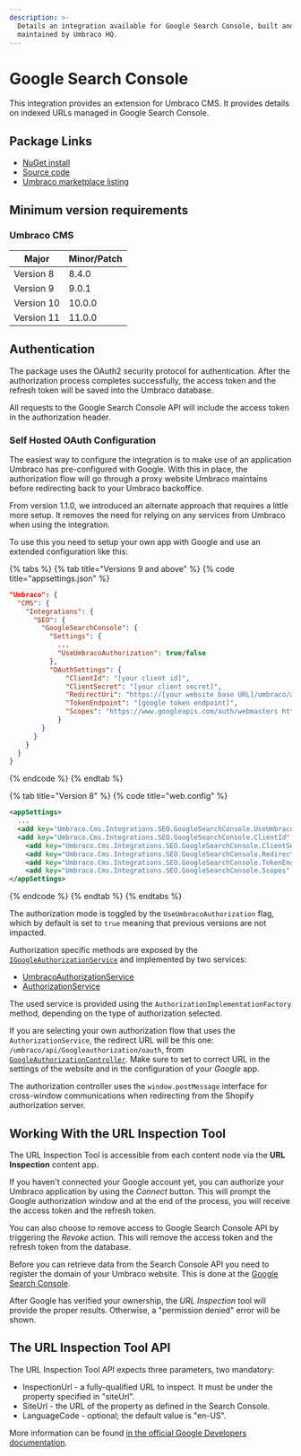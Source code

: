 ```yaml
---
description: >-
  Details an integration available for Google Search Console, built and
  maintained by Umbraco HQ.
---
```


# Google Search Console

This integration provides an extension for Umbraco CMS. It provides details on indexed URLs managed in Google Search Console.

## Package Links

* [NuGet install](https://www.nuget.org/packages/Umbraco.Cms.Integrations.SEO.GoogleSearchConsole.URLInspectionTool)
* [Source code](https://github.com/umbraco/Umbraco.Cms.Integrations/tree/main/src/Umbraco.Cms.Integrations.SEO.GoogleSearchConsole.UrlInspectionTool)
* [Umbraco marketplace listing](https://marketplace.umbraco.com/package/umbraco.cms.integrations.seo.googlesearchconsole.urlinspectiontool)

## Minimum version requirements

### Umbraco CMS

| Major      | Minor/Patch |
| ---------- | ----------- |
| Version 8  | 8.4.0       |
| Version 9  | 9.0.1       |
| Version 10 | 10.0.0      |
| Version 11 | 11.0.0      |

## Authentication

The package uses the OAuth2 security protocol for authentication. After the authorization process completes successfully, the access token and the refresh token will be saved into the Umbraco database.

All requests to the Google Search Console API will include the access token in the authorization header.

### Self Hosted OAuth Configuration

The easiest way to configure the integration is to make use of an application Umbraco has pre-configured with Google. With this in place, the authorization flow will go through a proxy website Umbraco maintains before redirecting back to your Umbraco backoffice.

From version 1.1.0, we introduced an alternate approach that requires a little more setup. It removes the need for relying on any services from Umbraco when using the integration.

To use this you need to setup your own app with Google and use an extended configuration like this:

{% tabs %}
{% tab title="Versions 9 and above" %}
{% code title="appsettings.json" %}
```json
"Umbraco": {
  "CMS": {
    "Integrations": {
      "SEO": {
        "GoogleSearchConsole": {
          "Settings": {
            ...
            "UseUmbracoAuthorization": true/false
          },
          "OAuthSettings": {
              "ClientId": "[your client id]",
              "ClientSecret": "[your client secret]",
              "RedirectUri": "https://[your website base URL]/umbraco/api/googlesearchconsoleauthorization/oauth",
              "TokenEndpoint": "[google token endpoint]",
              "Scopes": "https://www.googleapis.com/auth/webmasters https://www.googleapis.com/auth/webmasters.readonly"
            }
        }
      }
    }
  }
}
```
{% endcode %}
{% endtab %}

{% tab title="Version 8" %}
{% code title="web.config" %}
```xml
<appSettings>
  ...
  <add key="Umbraco.Cms.Integrations.SEO.GoogleSearchConsole.UseUmbracoAuthorization" value="true/false" />
  <add key="Umbraco.Cms.Integrations.SEO.GoogleSearchConsole.ClientId" value="[your client id]" />
	<add key="Umbraco.Cms.Integrations.SEO.GoogleSearchConsole.ClientSecret" value="[your client secret]" />
	<add key="Umbraco.Cms.Integrations.SEO.GoogleSearchConsole.RedirectUri" value="https://[your website base URL]/umbraco/api/googlesearchconsoleauthorization/oauth" />
	<add key="Umbraco.Cms.Integrations.SEO.GoogleSearchConsole.TokenEndpoint" value="[google token endpoint]" />
	<add key="Umbraco.Cms.Integrations.SEO.GoogleSearchConsole.Scopes" value="https://www.googleapis.com/auth/webmasters https://www.googleapis.com/auth/webmasters.readonly" />
</appSettings>
```
{% endcode %}
{% endtab %}
{% endtabs %}

The authorization mode is toggled by the `UseUmbracoAuthorization` flag, which by default is set to `true` meaning that previous versions are not impacted.

Authorization specific methods are exposed by the [`IGoogleAuthorizationService`](https://github.com/umbraco/Umbraco.Cms.Integrations/blob/main/src/Umbraco.Cms.Integrations.SEO.GoogleSearchConsole.UrlInspectionTool/Services/IGoogleAuthorizationService.cs) and implemented by two services:

- [UmbracoAuthorizationService](https://github.com/umbraco/Umbraco.Cms.Integrations/blob/main/src/Umbraco.Cms.Integrations.SEO.GoogleSearchConsole.UrlInspectionTool/Services/UmbracoAuthorizationService.cs)
- [AuthorizationService](https://github.com/umbraco/Umbraco.Cms.Integrations/blob/main/src/Umbraco.Cms.Integrations.SEO.GoogleSearchConsole.UrlInspectionTool/Services/AuthorizationService.cs)

The used service is provided using the `AuthorizationImplementationFactory` method, depending on the type of authorization selected.

If you are selecting your own authorization flow that uses the `AuthorizationService`, the redirect URL will be this one: `/umbraco/api/Googleauthorization/oauth`, from [`GoogleAuthorizationController`](https://github.com/umbraco/Umbraco.Cms.Integrations/blob/main/src/Umbraco.Cms.Integrations.SEO.GoogleSearchConsole.UrlInspectionTool/Controllers/GoogleSearchConsoleAuthorizationController.cs). Make sure to set to correct URL in the settings of the website and in the configuration of your _Google_ app.

The authorization controller uses the `window.postMessage` interface for cross-window communications when redirecting from the Shopify authorization server.

## Working With the URL Inspection Tool

The URL Inspection Tool is accessible from each content node via the **URL Inspection** content app.

If you haven't connected your Google account yet, you can authorize your Umbraco application by using the _Connect_ button. This will prompt the Google authorization window and at the end of the process, you will receive the access token and the refresh token.

You can also choose to remove access to Google Search Console API by triggering the _Revoke_ action. This will remove the access token and the refresh token from the database.

Before you can retrieve data from the Search Console API you need to register the domain of your Umbraco website. This is done at the [Google Search Console](https://search.google.com/search-console).

After Google has verified your ownership, the _URL Inspection_ tool will provide the proper results. Otherwise, a "permission denied" error will be shown.

## The URL Inspection Tool API

The URL Inspection Tool API expects three parameters, two mandatory:

* InspectionUrl - a fully-qualified URL to inspect. It must be under the property specified in "siteUrl".
* SiteUrl - the URL of the property as defined in the Search Console.
* LanguageCode - optional; the default value is "en-US".

More information can be found [in the official Google Developers documentation](https://developers.google.com/webmaster-tools/v1/urlInspection.index/inspect).
